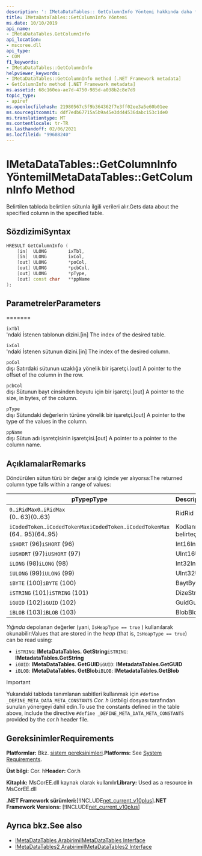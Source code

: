 ```yaml
---
description: ': IMetaDataTables:: GetColumnInfo Yöntemi hakkında daha fazla bilgi edinin'
title: IMetaDataTables::GetColumnInfo Yöntemi
ms.date: 10/10/2019
api_name:
- IMetaDataTables.GetColumnInfo
api_location:
- mscoree.dll
api_type:
- COM
f1_keywords:
- IMetaDataTables::GetColumnInfo
helpviewer_keywords:
- IMetaDataTables::GetColumnInfo method [.NET Framework metadata]
- GetColumnInfo method [.NET Framework metadata]
ms.assetid: 68c160ea-ae7d-4750-985d-a038b2c8e7d9
topic_type:
- apiref
ms.openlocfilehash: 21980567c5f9b364362f7e3ff02ee3a5e60b01ee
ms.sourcegitcommit: ddf7edb67715a5b9a45e3dd44536dabc153c1de0
ms.translationtype: MT
ms.contentlocale: tr-TR
ms.lasthandoff: 02/06/2021
ms.locfileid: "99688240"
---
```

# <a name="imetadatatablesgetcolumninfo-method"></a><span data-ttu-id="c7931-103">IMetaDataTables::GetColumnInfo Yöntemi</span><span class="sxs-lookup"><span data-stu-id="c7931-103">IMetaDataTables::GetColumnInfo Method</span></span>

<span data-ttu-id="c7931-104">Belirtilen tabloda belirtilen sütunla ilgili verileri alır.</span><span class="sxs-lookup"><span data-stu-id="c7931-104">Gets data about the specified column in the specified table.</span></span>  
  
## <a name="syntax"></a><span data-ttu-id="c7931-105">Sözdizimi</span><span class="sxs-lookup"><span data-stu-id="c7931-105">Syntax</span></span>  
  
```cpp  
HRESULT GetColumnInfo (
    [in]  ULONG        ixTbl,  
    [in]  ULONG        ixCol,  
    [out] ULONG        *poCol,  
    [out] ULONG        *pcbCol,  
    [out] ULONG        *pType,  
    [out] const char   **ppName  
);  
```  
  
## <a name="parameters"></a><span data-ttu-id="c7931-106">Parametreler</span><span class="sxs-lookup"><span data-stu-id="c7931-106">Parameters</span></span>

=======

 `ixTbl`  
 <span data-ttu-id="c7931-107">'ndaki İstenen tablonun dizini.</span><span class="sxs-lookup"><span data-stu-id="c7931-107">[in] The index of the desired table.</span></span>  
  
 `ixCol`  
 <span data-ttu-id="c7931-108">'ndaki İstenen sütunun dizini.</span><span class="sxs-lookup"><span data-stu-id="c7931-108">[in] The index of the desired column.</span></span>  
  
 `poCol`  
 <span data-ttu-id="c7931-109">dışı Satırdaki sütunun uzaklığa yönelik bir işaretçi.</span><span class="sxs-lookup"><span data-stu-id="c7931-109">[out] A pointer to the offset of the column in the row.</span></span>  
  
 `pcbCol`  
 <span data-ttu-id="c7931-110">dışı Sütunun bayt cinsinden boyutu için bir işaretçi.</span><span class="sxs-lookup"><span data-stu-id="c7931-110">[out] A pointer to the size, in bytes, of the column.</span></span>  
  
 `pType`  
 <span data-ttu-id="c7931-111">dışı Sütundaki değerlerin türüne yönelik bir işaretçi.</span><span class="sxs-lookup"><span data-stu-id="c7931-111">[out] A pointer to the type of the values in the column.</span></span>  
  
 `ppName`  
 <span data-ttu-id="c7931-112">dışı Sütun adı işaretçisinin işaretçisi.</span><span class="sxs-lookup"><span data-stu-id="c7931-112">[out] A pointer to a pointer to the column name.</span></span>  

## <a name="remarks"></a><span data-ttu-id="c7931-113">Açıklamalar</span><span class="sxs-lookup"><span data-stu-id="c7931-113">Remarks</span></span>

<span data-ttu-id="c7931-114">Döndürülen sütun türü bir değer aralığı içinde yer alıyorsa:</span><span class="sxs-lookup"><span data-stu-id="c7931-114">The returned column type falls within a range of values:</span></span>

| <span data-ttu-id="c7931-115">pType</span><span class="sxs-lookup"><span data-stu-id="c7931-115">pType</span></span>                    | <span data-ttu-id="c7931-116">Description</span><span class="sxs-lookup"><span data-stu-id="c7931-116">Description</span></span>   | <span data-ttu-id="c7931-117">Yardımcı işlevi</span><span class="sxs-lookup"><span data-stu-id="c7931-117">Helper function</span></span>                   |
|--------------------------|---------------|-----------------------------------|
| <span data-ttu-id="c7931-118">`0`..`iRidMax`</span><span class="sxs-lookup"><span data-stu-id="c7931-118">`0`..`iRidMax`</span></span><br><span data-ttu-id="c7931-119">(0.. 63)</span><span class="sxs-lookup"><span data-stu-id="c7931-119">(0..63)</span></span>   | <span data-ttu-id="c7931-120">Rid</span><span class="sxs-lookup"><span data-stu-id="c7931-120">Rid</span></span>           | <span data-ttu-id="c7931-121">**Isrbıtype türü**</span><span class="sxs-lookup"><span data-stu-id="c7931-121">**IsRidType**</span></span><br><span data-ttu-id="c7931-122">**IsRidOrToken**</span><span class="sxs-lookup"><span data-stu-id="c7931-122">**IsRidOrToken**</span></span> |
| <span data-ttu-id="c7931-123">`iCodedToken`..`iCodedTokenMax`</span><span class="sxs-lookup"><span data-stu-id="c7931-123">`iCodedToken`..`iCodedTokenMax`</span></span><br><span data-ttu-id="c7931-124">(64.. 95)</span><span class="sxs-lookup"><span data-stu-id="c7931-124">(64..95)</span></span> | <span data-ttu-id="c7931-125">Kodlanmış belirteç</span><span class="sxs-lookup"><span data-stu-id="c7931-125">Coded token</span></span> | <span data-ttu-id="c7931-126">**IsCodedTokenType**</span><span class="sxs-lookup"><span data-stu-id="c7931-126">**IsCodedTokenType**</span></span> <br><span data-ttu-id="c7931-127">**IsRidOrToken**</span><span class="sxs-lookup"><span data-stu-id="c7931-127">**IsRidOrToken**</span></span> |
| <span data-ttu-id="c7931-128">`iSHORT` (96)</span><span class="sxs-lookup"><span data-stu-id="c7931-128">`iSHORT` (96)</span></span>            | <span data-ttu-id="c7931-129">Int16</span><span class="sxs-lookup"><span data-stu-id="c7931-129">Int16</span></span>         | <span data-ttu-id="c7931-130">**IsFixedType**</span><span class="sxs-lookup"><span data-stu-id="c7931-130">**IsFixedType**</span></span>                   |
| <span data-ttu-id="c7931-131">`iUSHORT` (97)</span><span class="sxs-lookup"><span data-stu-id="c7931-131">`iUSHORT` (97)</span></span>           | <span data-ttu-id="c7931-132">UInt16</span><span class="sxs-lookup"><span data-stu-id="c7931-132">UInt16</span></span>        | <span data-ttu-id="c7931-133">**IsFixedType**</span><span class="sxs-lookup"><span data-stu-id="c7931-133">**IsFixedType**</span></span>                   |
| <span data-ttu-id="c7931-134">`iLONG` (98)</span><span class="sxs-lookup"><span data-stu-id="c7931-134">`iLONG` (98)</span></span>             | <span data-ttu-id="c7931-135">Int32</span><span class="sxs-lookup"><span data-stu-id="c7931-135">Int32</span></span>         | <span data-ttu-id="c7931-136">**IsFixedType**</span><span class="sxs-lookup"><span data-stu-id="c7931-136">**IsFixedType**</span></span>                   |
| <span data-ttu-id="c7931-137">`iULONG` (99)</span><span class="sxs-lookup"><span data-stu-id="c7931-137">`iULONG` (99)</span></span>            | <span data-ttu-id="c7931-138">UInt32</span><span class="sxs-lookup"><span data-stu-id="c7931-138">UInt32</span></span>        | <span data-ttu-id="c7931-139">**IsFixedType**</span><span class="sxs-lookup"><span data-stu-id="c7931-139">**IsFixedType**</span></span>                   |
| <span data-ttu-id="c7931-140">`iBYTE` (100)</span><span class="sxs-lookup"><span data-stu-id="c7931-140">`iBYTE` (100)</span></span>            | <span data-ttu-id="c7931-141">Bayt</span><span class="sxs-lookup"><span data-stu-id="c7931-141">Byte</span></span>          | <span data-ttu-id="c7931-142">**IsFixedType**</span><span class="sxs-lookup"><span data-stu-id="c7931-142">**IsFixedType**</span></span>                   |
| <span data-ttu-id="c7931-143">`iSTRING` (101)</span><span class="sxs-lookup"><span data-stu-id="c7931-143">`iSTRING` (101)</span></span>          | <span data-ttu-id="c7931-144">Dize</span><span class="sxs-lookup"><span data-stu-id="c7931-144">String</span></span>        | <span data-ttu-id="c7931-145">**IsHeapType**</span><span class="sxs-lookup"><span data-stu-id="c7931-145">**IsHeapType**</span></span>                    |
| <span data-ttu-id="c7931-146">`iGUID` (102)</span><span class="sxs-lookup"><span data-stu-id="c7931-146">`iGUID` (102)</span></span>            | <span data-ttu-id="c7931-147">Guid</span><span class="sxs-lookup"><span data-stu-id="c7931-147">Guid</span></span>          | <span data-ttu-id="c7931-148">**IsHeapType**</span><span class="sxs-lookup"><span data-stu-id="c7931-148">**IsHeapType**</span></span>                    |
| <span data-ttu-id="c7931-149">`iBLOB` (103)</span><span class="sxs-lookup"><span data-stu-id="c7931-149">`iBLOB` (103)</span></span>            | <span data-ttu-id="c7931-150">Blob</span><span class="sxs-lookup"><span data-stu-id="c7931-150">Blob</span></span>          | <span data-ttu-id="c7931-151">**IsHeapType**</span><span class="sxs-lookup"><span data-stu-id="c7931-151">**IsHeapType**</span></span>                    |

<span data-ttu-id="c7931-152">*Yığında* depolanan değerler (yani, `IsHeapType == true` ) kullanılarak okunabilir:</span><span class="sxs-lookup"><span data-stu-id="c7931-152">Values that are stored in the *heap* (that is, `IsHeapType == true`) can be read using:</span></span>

- <span data-ttu-id="c7931-153">`iSTRING`: **IMetaDataTables. GetString**</span><span class="sxs-lookup"><span data-stu-id="c7931-153">`iSTRING`: **IMetadataTables.GetString**</span></span>
- <span data-ttu-id="c7931-154">`iGUID`: **IMetaDataTables. GetGUID**</span><span class="sxs-lookup"><span data-stu-id="c7931-154">`iGUID`: **IMetadataTables.GetGUID**</span></span>
- <span data-ttu-id="c7931-155">`iBLOB`: **IMetaDataTables. GetBlob**</span><span class="sxs-lookup"><span data-stu-id="c7931-155">`iBLOB`: **IMetadataTables.GetBlob**</span></span>

> [!IMPORTANT]
> <span data-ttu-id="c7931-156">Yukarıdaki tabloda tanımlanan sabitleri kullanmak için `#define _DEFINE_META_DATA_META_CONSTANTS` *Cor. h* üstbilgi dosyası tarafından sunulan yönergeyi dahil edin.</span><span class="sxs-lookup"><span data-stu-id="c7931-156">To use the constants defined in the table above, include the directive `#define _DEFINE_META_DATA_META_CONSTANTS` provided by the *cor.h* header file.</span></span>

## <a name="requirements"></a><span data-ttu-id="c7931-157">Gereksinimler</span><span class="sxs-lookup"><span data-stu-id="c7931-157">Requirements</span></span>  

 <span data-ttu-id="c7931-158">**Platformlar:** Bkz. [sistem gereksinimleri](../../get-started/system-requirements.md).</span><span class="sxs-lookup"><span data-stu-id="c7931-158">**Platforms:** See [System Requirements](../../get-started/system-requirements.md).</span></span>  
  
 <span data-ttu-id="c7931-159">**Üst bilgi:** Cor. h</span><span class="sxs-lookup"><span data-stu-id="c7931-159">**Header:** Cor.h</span></span>  
  
 <span data-ttu-id="c7931-160">**Kitaplık:** MsCorEE.dll kaynak olarak kullanılır</span><span class="sxs-lookup"><span data-stu-id="c7931-160">**Library:** Used as a resource in MsCorEE.dll</span></span>  
  
 <span data-ttu-id="c7931-161">**.NET Framework sürümleri:**[!INCLUDE[net_current_v10plus](../../../../includes/net-current-v10plus-md.md)]</span><span class="sxs-lookup"><span data-stu-id="c7931-161">**.NET Framework Versions:** [!INCLUDE[net_current_v10plus](../../../../includes/net-current-v10plus-md.md)]</span></span>  
  
## <a name="see-also"></a><span data-ttu-id="c7931-162">Ayrıca bkz.</span><span class="sxs-lookup"><span data-stu-id="c7931-162">See also</span></span>

- [<span data-ttu-id="c7931-163">IMetaDataTables Arabirimi</span><span class="sxs-lookup"><span data-stu-id="c7931-163">IMetaDataTables Interface</span></span>](imetadatatables-interface.md)
- [<span data-ttu-id="c7931-164">IMetaDataTables2 Arabirimi</span><span class="sxs-lookup"><span data-stu-id="c7931-164">IMetaDataTables2 Interface</span></span>](imetadatatables2-interface.md)
